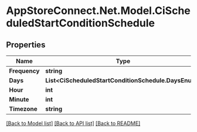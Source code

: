 # AppStoreConnect.Net.Model.CiScheduledStartConditionSchedule

## Properties

Name | Type | Description | Notes
------------ | ------------- | ------------- | -------------
**Frequency** | **string** |  | [optional] 
**Days** | **List&lt;CiScheduledStartConditionSchedule.DaysEnum&gt;** |  | [optional] 
**Hour** | **int** |  | [optional] 
**Minute** | **int** |  | [optional] 
**Timezone** | **string** |  | [optional] 

[[Back to Model list]](../README.md#documentation-for-models) [[Back to API list]](../README.md#documentation-for-api-endpoints) [[Back to README]](../README.md)

